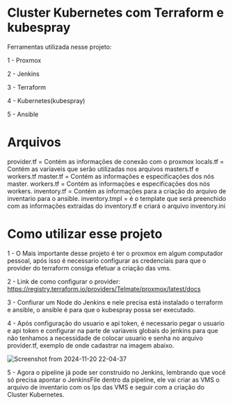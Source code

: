 # Cluster Kubernetes com Terraform e kubespray

Ferramentas utilizada nesse projeto:

1 - Proxmox

2 - Jenkins

3 - Terraform

4 - Kubernetes(kubespray)

5 - Ansible

# Arquivos

provider.tf = Contém as informações de conexão com o proxmox
locals.tf = Contém as variaveis que serão utilizadas nos arquivos masters.tf e workers.tf
master.tf = Contém as informações e especificações dos nós master.
workers.tf = Contém as informações e especificações dos nós workers.
inventory.tf = Contém as informações para a criação do arquivo de inventario para o ansible.
inventory.tmpl = é o template que será preenchido com as informações extraidas do inventory.tf e criará o arquivo inventory.ini



# Como utilizar esse projeto

1 - O Mais importante desse projeto é ter o proxmox em algum computador pessoal, após isso é necessario configurar as credenciais para que o provider do terraform consiga efetuar a criação das vms.

2 - Link de como configurar o provider: https://registry.terraform.io/providers/Telmate/proxmox/latest/docs

3 - Confiurar um Node do Jenkins e nele precisa está instalado o terraform e ansible, o ansible é para que o kubespray possa ser executado.

4 - Após configuração do usuario e api token, é necessario pegar o usuario e api token e configurar na parte de variaveis globais do jenkins para que não tenhamos a necessidade de colocar usuario e senha no arquivo provider.tf, exemplo de onde cadastrar na imagem abaixo.

![Screenshot from 2024-11-20 22-04-37](https://github.com/user-attachments/assets/0164cbf1-03c2-467e-ab3d-69df2bddefe0)

5 - Agora o pipeline já pode ser construido no Jenkins, lembrando que você só precisa apontar o JenkinsFile dentro da pipeline, ele vai criar as VMS o arquivo de inventario com os Ips das VMS e seguir com a criação do Cluster Kubernetes.
